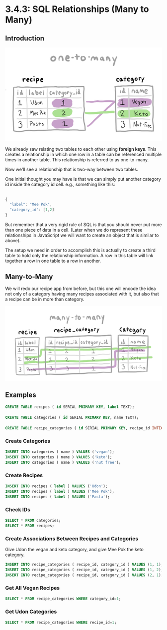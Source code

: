 # 3.4.3: SQL Relationships \(Many to Many\)

## Introduction

![](../../.gitbook/assets/one-to-many.jpg)

We already saw relating two tables to each other using **foreign keys**. This creates a relationship in which one row in a table can be referenced multiple times in another table. This relationship is referred to as one-to-many.

Now we'll see a relationship that is two-way between two tables.

One initial thought you may have is that we can simply put another category id inside the category id cell. e.g., something like this:

```javascript

{
  "label": "Mee Pok",
  "category_id": [1,2]
}

```

But remember that a very rigid rule of SQL is that you should never put more than one piece of data in a cell. \(Later when we do represent these relationships in JavaScript we will want to create an object that is similar to above\).

The setup we need in order to accomplish this is actually to create a third table to hold only the relationship information. A row in this table will link together a row in one table to a row in another.

## Many-to-Many

We will redo our recipe app from before, but this one will encode the idea not only of a category having many recipes associated with it, but also that a recipe can be in more than category.

![](../../.gitbook/assets/many-many.jpg)

## Examples

```sql
CREATE TABLE recipes ( id SERIAL PRIMARY KEY, label TEXT);

CREATE TABLE categories ( id SERIAL PRIMARY KEY, name TEXT);

CREATE TABLE recipe_categories ( id SERIAL PRIMARY KEY, recipe_id INTEGER, category_id INTEGER);
```

### Create Categories

```sql
INSERT INTO categories ( name ) VALUES ('vegan');
INSERT INTO categories ( name ) VALUES ('keto');
INSERT INTO categories ( name ) VALUES ('nut free');
```

### Create Recipes

```sql
INSERT INTO recipes ( label ) VALUES ('Udon');
INSERT INTO recipes ( label ) VALUES ('Mee Pok');
INSERT INTO recipes ( label ) VALUES ('Pasta');
```

### Check IDs

```sql
SELECT * FROM categories;
SELECT * FROM recipes;
```

### Create  Associations Between Recipes and Categories

Give Udon the vegan and keto category, and give Mee Pok the keto category.

```sql
INSERT INTO recipe_categories ( recipe_id, category_id ) VALUES (1, 1);
INSERT INTO recipe_categories ( recipe_id, category_id ) VALUES (1, 2);
INSERT INTO recipe_categories ( recipe_id, category_id ) VALUES (2, 1);
```

### Get All Vegan Recipes

```sql
SELECT * FROM recipe_categories WHERE category_id=1;
```

### Get Udon Categories

```sql
SELECT * FROM recipe_categories WHERE recipe_id=1;
```


